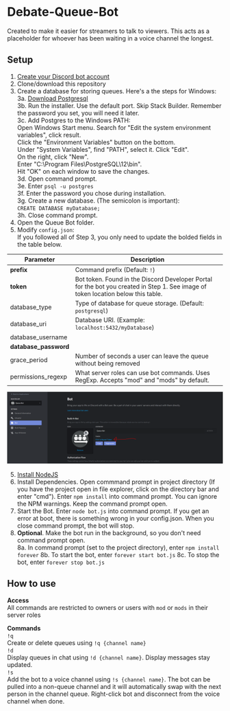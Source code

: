 # Debate-Queue-Bot
Created to make it easier for streamers to talk to viewers. This acts as a placeholder for whoever has been waiting in a voice channel the longest.  
  
## Setup
1. [Create your Discord bot account](https://discordpy.readthedocs.io/en/latest/discord.html)  
2. Clone/download this repository  
3. Create a database for storing queues. Here's a the steps for Windows:  
	3a. [Download Postgresql](https://www.enterprisedb.com/downloads/postgres-postgresql-downloads)  
	3b. Run the installer. Use the default port. Skip Stack Builder. Remember the password you set, you will need it later.  
	3c. Add Postgres to the Windows PATH:  
		Open Windows Start menu. Search for "Edit the system environment variables", click result.  
		Click the "Environment Variables" button on the bottom.  
		Under "System Variables", find "PATH", select it. Click "Edit".  
		On the right, click "New".  
		Enter "C:\Program Files\PostgreSQL\12\bin".  
		Hit "OK" on each window to save the changes.  
	3d. Open command prompt.  
	3e. Enter `psql -u postgres`  
	3f. Enter the password you chose during installation.   
	3g. Create a new database. (The semicolon is important):  
		`CREATE DATABASE myDatabase;`  
	3h. Close command prompt.  
4. Open the Queue Bot folder.  
5. Modify `config.json`:  
	If you followed all of Step 3, you only need to update the bolded fields in the table below.

| Parameter             | Description                                                                                                                       |
|-----------------------|-----------------------------------------------------------------------------------------------------------------------------------|
| **prefix**            | Command prefix (Default: `!`)                                                                                                     |
| **token**             | Bot token. Found in the Discord Developer Portal for the bot you created in Step 1. See image of token location below this table. |
| database_type         | Type of database for queue storage. (Default: `postgresql`)                                                                       |
| database_uri          | Database URI. (Example: `localhost:5432/myDatabase`)						       							                        |
| database_username     |                                                                                                                                   |
| **database_password** |                                                                                                                                   |
| grace_period          | Number of seconds a user can leave the queue without being removed                                                                |
| permissions_regexp    | What server roles can use bot commands. Uses RegExp. Accepts "mod" and "mods" by default.                                         |

![Token Location](docs/token_location.PNG)  

5. [Install NodeJS](https://discordjs.guide/preparations/#installing-node-js)  
6. Install Dependencies. Open commmand prompt in project directory (If you have the project open in file explorer, click on the directory bar and enter "cmd"). Enter `npm install` into command prompt. You can ignore the NPM warnings. Keep the command prompt open.
7. Start the Bot. Enter `node bot.js` into command prompt. If you get an error at boot, there is something wrong in your config.json. When you close command prompt, the bot will stop.  
8. **Optional**. Make the bot run in the background, so you don't need command prompt open.  
	8a. In command prompt (set to the project directory), enter `npm install forever`
	8b. To start the bot, enter `forever start bot.js`
	8c. To stop the bot, enter `forever stop bot.js`
  
## How to use
**Access**  
All commands are restricted to owners or users with `mod` or `mods` in their server roles  
  
**Commands**  
`!q`  
Create or delete queues using `!q {channel name}`  
`!d`  
Display queues in chat using `!d {channel name}`. Display messages stay updated.  
`!s`  
Add the bot to a voice channel using `!s {channel name}`. The bot can be pulled into a non-queue channel and it will automatically swap with the next person in the channel queue. Right-click bot and disconnect from the voice channel when done.
